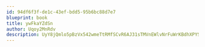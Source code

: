 ```yaml
---
id: 94df6f3f-de1c-43ef-bdd5-95b6bc88d7e7
blueprint: book
title: ywFkaYZdSn
author: Uqoy2MnRdv
description: UyY8jQmlo5pBzVx542wmeTtRMfSCvR6AJ31sTMVnEWlvNrFuWrKBdhXPYSaPfELZPWGArXTO802KB7UnBg2YWoeMrV2MfJirLGhO
---
```


